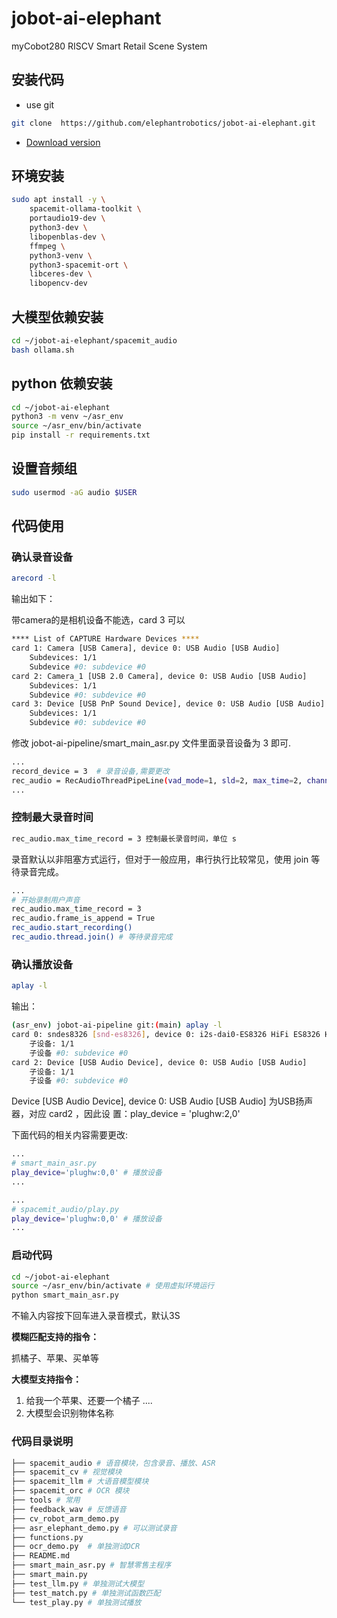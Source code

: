 # jobot-ai-elephant

myCobot280 RISCV Smart Retail Scene System

## 安装代码

- use git
```bash
git clone  https://github.com/elephantrobotics/jobot-ai-elephant.git
```

- [Download version](https://github.com/elephantrobotics/jobot-ai-elephant/releases)

## 环境安装

```bash
sudo apt install -y \
    spacemit-ollama-toolkit \
    portaudio19-dev \
    python3-dev \
    libopenblas-dev \
    ffmpeg \
    python3-venv \
    python3-spacemit-ort \
    libceres-dev \
    libopencv-dev
```

## ⼤模型依赖安装

```bash
cd ~/jobot-ai-elephant/spacemit_audio
bash ollama.sh
```

## python 依赖安装

```bash
cd ~/jobot-ai-elephant
python3 -m venv ~/asr_env
source ~/asr_env/bin/activate
pip install -r requirements.txt
```

## 设置音频组

```bash
sudo usermod -aG audio $USER
```

## 代码使用

### 确认录音设备

```bash
arecord -l
```

输出如下：

带camera的是相机设备不能选，card 3 可以

```bash
**** List of CAPTURE Hardware Devices ****
card 1: Camera [USB Camera], device 0: USB Audio [USB Audio]
    Subdevices: 1/1
    Subdevice #0: subdevice #0
card 2: Camera_1 [USB 2.0 Camera], device 0: USB Audio [USB Audio]
    Subdevices: 1/1
    Subdevice #0: subdevice #0
card 3: Device [USB PnP Sound Device], device 0: USB Audio [USB Audio]
    Subdevices: 1/1
    Subdevice #0: subdevice #0
```

修改 jobot-ai-pipeline/smart_main_asr.py ⽂件⾥⾯录⾳设备为 3 即可.

```bash
...
record_device = 3  # 录音设备,需要更改
rec_audio = RecAudioThreadPipeLine(vad_mode=1, sld=2, max_time=2, channels=1, rate=48000, device_index=record_device)
...
```

### 控制最大录音时间

```bash
rec_audio.max_time_record = 3 控制最⻓录⾳时间，单位 s
```

录⾳默认以⾮阻塞⽅式运⾏，但对于⼀般应⽤，串⾏执⾏⽐较常⻅，使⽤ join 等待录⾳完成。

```bash
...
# 开始录制用户声音
rec_audio.max_time_record = 3
rec_audio.frame_is_append = True
rec_audio.start_recording()
rec_audio.thread.join() # 等待录音完成
```

### 确认播放设备

```bash
aplay -l
```

输出：

```bash
(asr_env) jobot-ai-pipeline git:(main) aplay -l
card 0: sndes8326 [snd-es8326], device 0: i2s-dai0-ES8326 HiFi ES8326 HiFi-0 []
    ⼦设备: 1/1
    ⼦设备 #0: subdevice #0
card 2: Device [USB Audio Device], device 0: USB Audio [USB Audio]
    ⼦设备: 1/1
    ⼦设备 #0: subdevice #0
```

Device [USB Audio Device], device 0: USB Audio [USB Audio] 为USB扬声器，对应 card2 ，因此设
置：play_device = 'plughw:2,0'

下⾯代码的相关内容需要更改:

```bash
...
# smart_main_asr.py
play_device='plughw:0,0' # 播放设备
...
```

```bash
...
# spacemit_audio/play.py
play_device='plughw:0,0' # 播放设备
...
```

### 启动代码

```bash
cd ~/jobot-ai-elephant
source ~/asr_env/bin/activate # 使用虚拟环境运行
python smart_main_asr.py
```

不输⼊内容按下回⻋进⼊录⾳模式，默认3S

**模糊匹配⽀持的指令：**

抓橘⼦、苹果、买单等

**⼤模型⽀持指令：**

1. 给我⼀个苹果、还要⼀个橘⼦ ....
2. ⼤模型会识别物体名称

### 代码目录说明

```bash
├── spacemit_audio # 语⾳模块，包含录⾳、播放、ASR
├── spacemit_cv # 视觉模块
├── spacemit_llm # ⼤语⾳模型模块
├── spacemit_orc # OCR 模块
├── tools # 常⽤
├── feedback_wav # 反馈语⾳
├── cv_robot_arm_demo.py
├── asr_elephant_demo.py # 可以测试录⾳
├── functions.py
├── ocr_demo.py  # 单独测试OCR
├── README.md
├── smart_main_asr.py # 智慧零售主程序
├── smart_main.py
├── test_llm.py # 单独测试⼤模型
├── test_match.py # 单独测试函数匹配
└── test_play.py # 单独测试播放
```